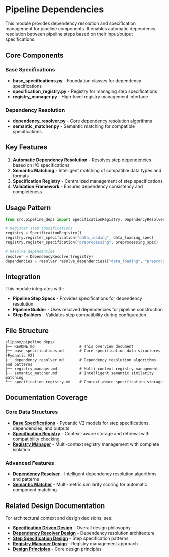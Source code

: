 # Pipeline Dependencies

This module provides dependency resolution and specification management for pipeline components. It enables automatic dependency resolution between pipeline steps based on their input/output specifications.

## Core Components

### Base Specifications
- **base_specifications.py** - Foundation classes for dependency specifications
- **specification_registry.py** - Registry for managing step specifications
- **registry_manager.py** - High-level registry management interface

### Dependency Resolution
- **dependency_resolver.py** - Core dependency resolution algorithms
- **semantic_matcher.py** - Semantic matching for compatible specifications

## Key Features

1. **Automatic Dependency Resolution** - Resolves step dependencies based on I/O specifications
2. **Semantic Matching** - Intelligent matching of compatible data types and formats
3. **Specification Registry** - Centralized management of step specifications
4. **Validation Framework** - Ensures dependency consistency and completeness

## Usage Pattern

```python
from src.pipeline_deps import SpecificationRegistry, DependencyResolver

# Register step specifications
registry = SpecificationRegistry()
registry.register_specification("data_loading", data_loading_spec)
registry.register_specification("preprocessing", preprocessing_spec)

# Resolve dependencies
resolver = DependencyResolver(registry)
dependencies = resolver.resolve_dependencies(["data_loading", "preprocessing"])
```

## Integration

This module integrates with:
- **Pipeline Step Specs** - Provides specifications for dependency resolution
- **Pipeline Builder** - Uses resolved dependencies for pipeline construction
- **Step Builders** - Validates step compatibility during configuration

## File Structure

```
slipbox/pipeline_deps/
├── README.md                    # This overview document
├── base_specifications.md       # Core specification data structures (Pydantic V2)
├── dependency_resolver.md       # Dependency resolution algorithms and patterns
├── registry_manager.md          # Multi-context registry management
├── semantic_matcher.md          # Intelligent semantic similarity matching
└── specification_registry.md    # Context-aware specification storage
```

## Documentation Coverage

### Core Data Structures
- **[Base Specifications](base_specifications.md)** - Pydantic V2 models for step specifications, dependencies, and outputs
- **[Specification Registry](specification_registry.md)** - Context-aware storage and retrieval with compatibility checking
- **[Registry Manager](registry_manager.md)** - Multi-context registry management with complete isolation

### Advanced Features
- **[Dependency Resolver](dependency_resolver.md)** - Intelligent dependency resolution algorithms and patterns
- **[Semantic Matcher](semantic_matcher.md)** - Multi-metric similarity scoring for automatic component matching

## Related Design Documentation

For architectural context and design decisions, see:
- **[Specification Driven Design](../pipeline_design/specification_driven_design.md)** - Overall design philosophy
- **[Dependency Resolver Design](../pipeline_design/dependency_resolver.md)** - Dependency resolution architecture
- **[Step Specification Design](../pipeline_design/step_specification.md)** - Step specification patterns
- **[Registry Manager Design](../pipeline_design/registry_manager.md)** - Registry management approach
- **[Design Principles](../pipeline_design/design_principles.md)** - Core design principles
